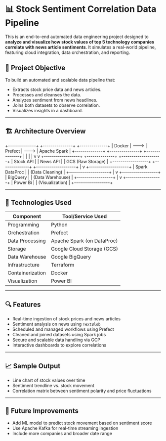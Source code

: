 

# 📊 Stock Sentiment Correlation Data Pipeline

This is an end-to-end automated data engineering project designed to **analyze and visualize how stock values of top 5 technology companies correlate with news article sentiments**. It simulates a real-world pipeline, featuring cloud integration, data orchestration, and reporting.

## 🚀 Project Objective

To build an automated and scalable data pipeline that:
- Extracts stock price data and news articles.
- Processes and cleanses the data.
- Analyzes sentiment from news headlines.
- Joins both datasets to observe correlation.
- Visualizes insights in a dashboard.

---

## 🏗️ Architecture Overview

   +--------------+           +---------------+           +--------------+
   |   Docker     |  --->     |   Prefect     |  --->     | Apache Spark |
   +--------------+           +---------------+           +--------------+
          |                         |                            |
          |                         v                            v
   +------------------+      +--------------+         +--------------------+
   |  Stock API       |      | News API     |         | GCS (Raw Storage)  |
   +------------------+      +--------------+         +--------------------+
                                                               |
                                                               v
                                                  +--------------------+
                                                  | Spark DataProc     |
                                                  | (Data Cleaning)    |
                                                  +--------------------+
                                                               |
                                                               v
                                                    +------------------+
                                                    | BigQuery         |
                                                    | (Data Warehouse) |
                                                    +------------------+
                                                               |
                                                               v
                                                    +------------------+
                                                    | Power Bi          |
                                                    | (Visualization)   |
                                                    +------------------+


 
---

## 🧰 Technologies Used

| Component         | Tool/Service Used                  |
|------------------|------------------------------------|
| Programming      | Python                             |
| Orchestration    | Prefect                            |
| Data Processing  | Apache Spark (on DataProc)         |
| Storage          | Google Cloud Storage (GCS)         |
| Data Warehouse   | Google BigQuery                    |
| Infrastructure   | Terraform                          |
| Containerization | Docker                             |
| Visualization    | Power BI                           |

---

## 🔍 Features

- Real-time ingestion of stock prices and news articles
- Sentiment analysis on news using `TextBlob`
- Scheduled and managed workflows using Prefect
- Cleaned and joined datasets using Spark jobs
- Secure and scalable data handling via GCP
- Interactive dashboards to explore correlations

---

## 📈 Sample Output

- Line chart of stock values over time
- Sentiment trendline vs. stock movement
- Correlation matrix between sentiment polarity and price fluctuations

---

## 🧪 Future Improvements

- Add ML model to predict stock movement based on sentiment score
- Use Apache Kafka for real-time streaming ingestion
- Include more companies and broader date range



